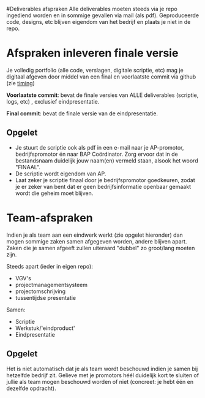 #Deliverables afspraken
Alle deliverables moeten steeds via je repo ingediend worden en in sommige gevallen via mail (als pdf). Geproduceerde code, designs, etc blijven eigendom van het bedrijf en plaats je niet in de repo. 

# Afspraken inleveren finale versie
Je volledig portfolio (alle code, verslagen, digitale scriptie, etc) mag je digitaal afgeven door middel van een final en voorlaatste commit via github (zie [timing](../timing/README.md))

**Voorlaatste commit**: bevat de finale versies van ALLE deliverables
(scriptie, logs, etc) , exclusief eindpresentatie.

**Final commit**: bevat de finale versie van de eindpresentatie.

## Opgelet

* Je stuurt de scriptie ook als pdf in een e-mail naar je AP-promotor, bedrijfspromotor én naar BAP Coördinator.  Zorg ervoor dat in de bestandsnaam duidelijk jouw naam(en) vermeld staan, alsook het woord "FINAAL".
* De scriptie wordt eigendom van AP.
* Laat zeker je scriptie finaal door je bedrijfspromotor goedkeuren, zodat je er zeker van bent dat er geen bedrijfsinformatie openbaar gemaakt wordt die geheim moet blijven.
 
# Team-afspraken
Indien je als team aan een eindwerk werkt (zie opgelet hieronder) dan mogen
sommige zaken samen afgegeven worden, andere blijven apart. Zaken die je samen
afgeeft zullen uiteraard "dubbel" zo groot/lang moeten zijn.

Steeds apart (ieder in eigen repo):
* VGV's
* projectmanagementsysteem
* projectomschrijving
* tussentijdse presentatie

Samen:
* Scriptie
* Werkstuk/'eindproduct'
* Eindpresentatie

## Opgelet
Het is niet automatisch dat je als team wordt beschouwd indien je samen bij hetzelfde bedrijf zit. Gelieve met je promotors héél duidelijk kort te sluiten of jullie als team mogen beschouwd worden of niet (concreet: je hebt één en dezelfde opdracht).



